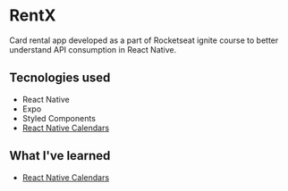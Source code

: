 # RentX
Card rental app developed as a part of Rocketseat ignite course to better understand API consumption in React Native.

## Tecnologies used
- React Native
- Expo
- Styled Components
- [React Native Calendars](https://github.com/wix/react-native-calendars)

## What I've learned
- [React Native Calendars](https://github.com/wix/react-native-calendars)